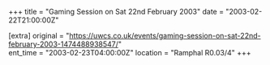 +++
title = "Gaming Session on Sat 22nd February 2003"
date = "2003-02-22T21:00:00Z"

[extra]
original = "https://uwcs.co.uk/events/gaming-session-on-sat-22nd-february-2003-1474488938547/"    
ent_time = "2003-02-23T04:00:00Z"
location = "Ramphal R0.03/4"
+++




